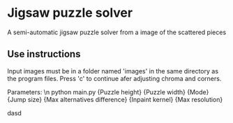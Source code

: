 # Jigsaw puzzle solver
A semi-automatic jigsaw puzzle solver from a image of the scattered pieces
## Use instructions
  Input images must be in a folder named 'images' in the same directory as the program files.
  Press 'c' to continue afer adjusting chroma and corners.
  
  Parameters: \n
    python main.py {Puzzle height} {Puzzle width} {Mode} {Jump size} {Max alternatives difference} {Inpaint kernel} {Max resolution}
    
dasd
